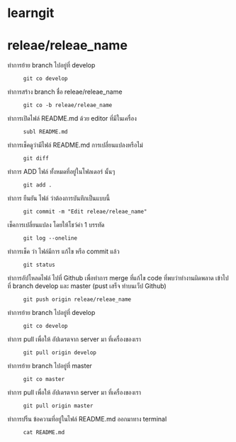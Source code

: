 # learngit


# releae/releae_name
ทำการย้าย branch ไปอยู่ที่ develop 
```
	 git co develop
```	 
ทำการสร้าง branch ชื่อ releae/releae_name
```
	 git co -b releae/releae_name
```	 

ทำการเปิดไฟล์ README.md ด้วย editor ที่มีในเครื่อง
```	 
	 subl README.md 
```
ทำการเช็คดูว่ามีไฟล์ README.md การเปลี่ยนแปลงหรือไม่
```	 
	 git diff
```
ทำการ ADD ไฟล์ ทั้งหมดที่อยู่ในโฟลเดอร์ นั้นๆ
```
	 git add .
```
ทำการ ยืนยัน ไฟล์ ว่าต้องการบันทึกเป็นแบบนี้	 
```
	 git commit -m "Edit releae/releae_name"
```
เช็คการเปลี่ยนแปลง โดยให้โชว์ค่า 1 บรรทัด	 
```
	 git log --oneline
```
ทำการเช็ค ว่า ไฟล์มีการ แก้ไข หรือ commit แล้ว  
```
	 git status
```	
ทำการอัปโหลดไฟล์ ไปที่ Github เพื่อทำการ merge ที่แก้ไข code ที่พบว่าทำงานผิดพลาด เข้าไปที่ branch develop และ master (pust เสร็จ ทำบนเว็ป Github)
```
	 git push origin releae/releae_name
```
ทำการย้าย branch ไปอยู่ที่ develop 
```
     git co develop 
```
ทำการ pull เพื่อให้ อัปเดรตจาก server มา ที่เครื่องของเรา
```
     git pull origin develop
```
ทำการย้าย branch ไปอยู่ที่ master
```
     git co master
```
ทำการ pull เพื่อให้ อัปเดรตจาก server มา ที่เครื่องของเรา
```
     git pull origin master
```
ทำการปริ้น ข้อความที่อยู่ในไฟล์ README.md ออกมาทาง terminal
```
	 cat README.md

```
